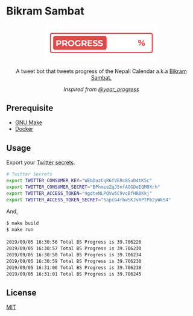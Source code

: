# Bikram Sambat

<div align="center">
  <img width="300" src="logo.png" alt="Bikram Sambat Progress">

  <p>A tweet bot that tweets progress of the Nepali Calendar a.k.a <a href="https://en.wikipedia.org/wiki/Vikram_Samvat">Bikram Sambat.</a></p>
  <p><em>Inspired from <a href="https://twitter.com/year_progress">@year_progress</a></em></p>
</div>

## Prerequisite

- [GNU Make](https://ftp.gnu.org/old-gnu/Manuals/make-3.79.1/html_chapter/make_1.html)
- [Docker](https://docs.docker.com/install/)

## Usage

Export your [Twitter secrets](https://developer.twitter.com).

```bash
# Twitter Secrets
export TWITTER_CONSUMER_KEY="WEbDazCqR6fVERc8SuD4tK5c"
export TWITTER_CONSUMER_SECRET="BPhmzeZqJ5nfAGGDeEQM8Xrh"
export TWITTER_ACCESS_TOKEN="9gdteNLPQVw5C9vcBfHR8Kkj"
export TWITTER_ACCESS_TOKEN_SECRET="5apcG4rbwSKJvXPtPb2yWk54"
```

And,

```bash
$ make build
$ make run

2019/09/05 16:30:56 Total BS Progress is 39.706226
2019/09/05 16:30:57 Total BS Progress is 39.706230
2019/09/05 16:30:58 Total BS Progress is 39.706234
2019/09/05 16:30:59 Total BS Progress is 39.706238
2019/09/05 16:31:00 Total BS Progress is 39.706238
2019/09/05 16:31:01 Total BS Progress is 39.706245
```

## License

[MIT](LICENSE)
